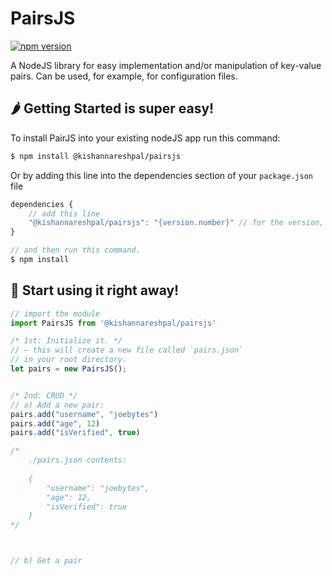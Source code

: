 # PairsJS

[![npm version](https://badge.fury.io/js/%40kishannareshpal%2Fpairsjs.svg)](https://badge.fury.io/js/%40kishannareshpal%2Fpairsjs)

A NodeJS library for easy implementation and/or manipulation of key-value pairs. Can be used, for example, for configuration files.‌

## ​🌶 Getting Started is super easy!

To install PairJS into your existing nodeJS app run this command:

```bash
$ npm install @kishannareshpal/pairsjs
```

Or by adding this line into the dependencies section of your `package.json` file

```javascript
dependencies {
    // add this line
    "@kishannareshpal/pairsjs": "{version.number}" // for the version, see top of this page.
}

// and then run this command.
$ npm install
```



## 🐌 Start using it right away!

```javascript
// import the module
import PairsJS from '@kishannareshpal/pairsjs'

/* 1st: Initialize it. */
// – this will create a new file called `pairs.json`
// in your root directory.
let pairs = new PairsJS();


/* 2nd: CRUD */
// a) Add a new pair:
pairs.add("username", "joebytes")
pairs.add("age", 12)
pairs.add("isVerified", true)

/*
    ./pairs.json contents:
    
    {
        "username": "joebytes",
        "age": 12,
        "isVerified": true
    }
*/



// b) Get a pair
```







